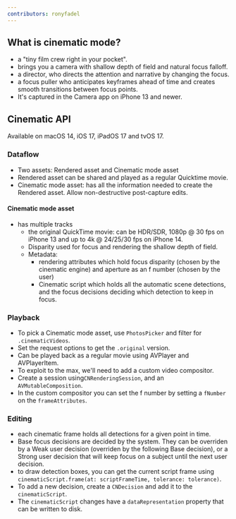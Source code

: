 ```yaml
---
contributors: ronyfadel
---
```


## What is cinematic mode?

* a "tiny film crew right in your pocket".
* brings you a camera with shallow depth of field and natural focus falloff.
* a director, who directs the attention and narrative by changing the focus.
* a focus puller who anticipates keyframes ahead of time and creates smooth transitions between focus points.
* It's captured in the Camera app on iPhone 13 and newer.

## Cinematic API
Available on macOS 14, iOS 17, iPadOS 17 and tvOS 17.

### Dataflow
* Two assets: Rendered asset and Cinematic mode asset
* Rendered asset can be shared and played as a regular Quicktime movie.
* Cinematic mode asset: has all the information needed to create the Rendered asset. Allow non-destructive post-capture edits.

#### Cinematic mode asset
* has multiple tracks
	* the original QuickTime movie: can be HDR/SDR, 1080p @ 30 fps on iPhone 13 and up to 4k @ 24/25/30 fps on iPhone 14.
	* Disparity used for focus and rendering the shallow depth of field.
	* Metadata:
		* rendering attributes which hold focus disparity (chosen by the cinematic engine) and aperture as an f number (chosen by the user)
		* Cinematic script which holds all the automatic scene detections, and the focus decisions deciding which detection to keep in focus.

### Playback
* To pick a Cinematic mode asset, use `PhotosPicker` and filter for `.cinematicVideos`.
* Set the request options to get the `.original` version.
* Can be played back as a regular movie using AVPlayer and AVPlayerItem.
* To exploit to the max, we'll need to add a custom video compositor.
* Create a session using`CNRenderingSession`, and an `AVMutableComposition`.
* In the custom compositor you can set the f number by setting a `fNumber` on the `frameAttributes`.

### Editing
* each cinematic frame holds all detections for a given point in time.
* Base focus decisions are decided by the system. They can be overriden by a Weak user decision (overriden by the following Base decision), or a Strong user decision that will keep focus on a subject until the next user decision.
* to draw detection boxes, you can get the current script frame using `cinematicScript.frame(at: scriptFrameTime, tolerance: tolerance)`.
* To add a new decision, create a `CNDecision` and add it to the `cinematicScript`.
* The `cinematicScript` changes have a `dataRepresentation` property that can be written to disk.
